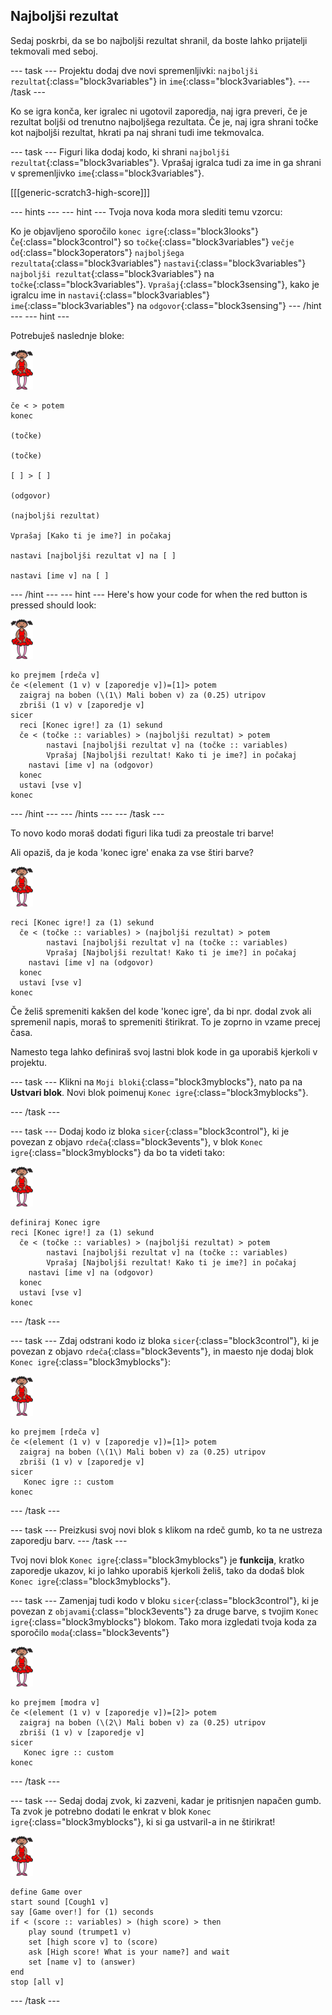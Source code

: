 ## Najboljši rezultat

Sedaj poskrbi, da se bo najboljši rezultat shranil, da boste lahko prijatelji tekmovali med seboj.

\--- task \--- Projektu dodaj dve novi spremenljivki: `najboljši rezultat`{:class="block3variables"} in `ime`{:class="block3variables"}. \--- /task \---

Ko se igra konča, ker igralec ni ugotovil zaporedja, naj igra preveri, če je rezultat boljši od trenutno najboljšega rezultata. Če je, naj igra shrani točke kot najboljši rezultat, hkrati pa naj shrani tudi ime tekmovalca.

\--- task \--- Figuri lika dodaj kodo, ki shrani `najboljši rezultat`{:class="block3variables"}. Vprašaj igralca tudi za ime in ga shrani v spremenljivko `ime`{:class="block3variables"}.

[[[generic-scratch3-high-score]]]

\--- hints \--- \--- hint \--- Tvoja nova koda mora slediti temu vzorcu:

Ko je objavljeno sporočilo `konec igre`{:class="block3looks"} `Če`{:class="block3control"} so `točke`{:class="block3variables"} `večje od`{:class="block3operators"} `najboljšega rezultata`{:class="block3variables"} `nastavi`{:class="block3variables"} `najboljši rezultat`{:class="block3variables"} na `točke`{:class="block3variables"}. `Vprašaj`{:class="block3sensing"}, kako je igralcu ime in `nastavi`{:class="block3variables"} `ime`{:class="block3variables"} na `odgovor`{:class="block3sensing"} \--- /hint \--- \--- hint \---

Potrebuješ naslednje bloke:

![ballerina](images/ballerina.png)

```blocks3
če < > potem
konec

(točke)

(točke)

[ ] > [ ]

(odgovor)

(najboljši rezultat)

Vprašaj [Kako ti je ime?] in počakaj

nastavi [najboljši rezultat v] na [ ] 

nastavi [ime v] na [ ] 
```

\--- /hint \--- \--- hint \--- Here's how your code for when the red button is pressed should look:

![ballerina](images/ballerina.png)

```blocks3
ko prejmem [rdeča v]
če <(element (1 v) v [zaporedje v])=[1]> potem
  zaigraj na boben (\(1\) Mali boben v) za (0.25) utripov
  zbriši (1 v) v [zaporedje v]
sicer
  reci [Konec igre!] za (1) sekund
  če < (točke :: variables) > (najboljši rezultat) > potem
        nastavi [najboljši rezultat v] na (točke :: variables)
        Vprašaj [Najboljši rezultat! Kako ti je ime?] in počakaj
    nastavi [ime v] na (odgovor)
  konec
  ustavi [vse v]
konec
```

\--- /hint \--- \--- /hints \--- \--- /task \---

To novo kodo moraš dodati figuri lika tudi za preostale tri barve!

Ali opaziš, da je koda 'konec igre' enaka za vse štiri barve?

![ballerina](images/ballerina.png)

```blocks3
reci [Konec igre!] za (1) sekund
  če < (točke :: variables) > (najboljši rezultat) > potem
        nastavi [najboljši rezultat v] na (točke :: variables)
        Vprašaj [Najboljši rezultat! Kako ti je ime?] in počakaj
    nastavi [ime v] na (odgovor)
  konec
  ustavi [vse v]
konec
```

Če želiš spremeniti kakšen del kode 'konec igre', da bi npr. dodal zvok ali spremenil napis, moraš to spremeniti štirikrat. To je zoprno in vzame precej časa.

Namesto tega lahko definiraš svoj lastni blok kode in ga uporabiš kjerkoli v projektu.

\--- task \--- Klikni na `Moji bloki`{:class="block3myblocks"}, nato pa na **Ustvari blok**. Novi blok poimenuj `Konec igre`{:class="block3myblocks"}.

\--- /task \---

\--- task \--- Dodaj kodo iz bloka `sicer`{:class="block3control"}, ki je povezan z objavo `rdeča`{:class="block3events"}, v blok `Konec igre`{:class="block3myblocks"} da bo ta videti tako:

![ballerina](images/ballerina.png)

```blocks3
definiraj Konec igre
reci [Konec igre!] za (1) sekund
  če < (točke :: variables) > (najboljši rezultat) > potem
        nastavi [najboljši rezultat v] na (točke :: variables)
        Vprašaj [Najboljši rezultat! Kako ti je ime?] in počakaj
    nastavi [ime v] na (odgovor)
  konec
  ustavi [vse v]
konec
```

\--- /task \---

\--- task \--- Zdaj odstrani kodo iz bloka `sicer`{:class="block3control"}, ki je povezan z objavo `rdeča`{:class="block3events"}, in maesto nje dodaj blok `Konec igre`{:class="block3myblocks"}:

![ballerina](images/ballerina.png)

```blocks3
ko prejmem [rdeča v]
če <(element (1 v) v [zaporedje v])=[1]> potem
  zaigraj na boben (\(1\) Mali boben v) za (0.25) utripov
  zbriši (1 v) v [zaporedje v]
sicer
   Konec igre :: custom
konec
```

\--- /task \---

\--- task \--- Preizkusi svoj novi blok s klikom na rdeč gumb, ko ta ne ustreza zaporedju barv. \--- /task \---

Tvoj novi blok `Konec igre`{:class="block3myblocks"} je **funkcija**, kratko zaporedje ukazov, ki jo lahko uporabiš kjerkoli želiš, tako da dodaš blok `Konec igre`{:class="block3myblocks"}.

\--- task \--- Zamenjaj tudi kodo v bloku `sicer`{:class="block3control"}, ki je povezan z `objavami`{:class="block3events"} za druge barve, s tvojim `Konec igre`{:class="block3myblocks"} blokom. Tako mora izgledati tvoja koda za sporočilo `moda`{:class="block3events"}

![ballerina](images/ballerina.png)

```blocks3
ko prejmem [modra v]
če <(element (1 v) v [zaporedje v])=[2]> potem
  zaigraj na boben (\(2\) Mali boben v) za (0.25) utripov
  zbriši (1 v) v [zaporedje v]
sicer
   Konec igre :: custom
konec
```

\--- /task \---

\--- task \--- Sedaj dodaj zvok, ki zazveni, kadar je pritisnjen napačen gumb. Ta zvok je potrebno dodati le enkrat v blok `Konec igre`{:class="block3myblocks"}, ki si ga ustvaril-a in ne štirikrat!

![ballerina](images/ballerina.png)

```blocks3
define Game over
start sound [Cough1 v]
say [Game over!] for (1) seconds
if < (score :: variables) > (high score) > then
    play sound (trumpet1 v)
    set [high score v] to (score)
    ask [High score! What is your name?] and wait
    set [name v] to (answer)
end
stop [all v]
```

\--- /task \---